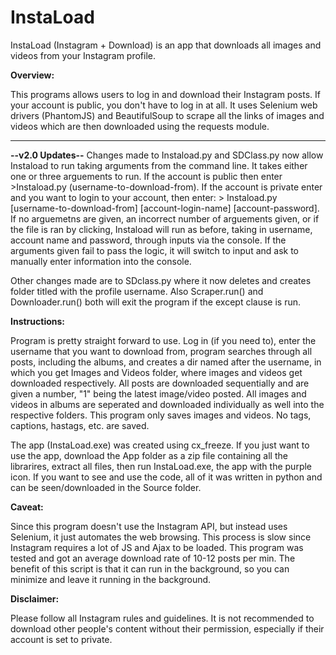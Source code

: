 # InstaLoad
InstaLoad (Instagram + Download) is an app that downloads all images and videos from your Instagram profile.

**Overview:** 

This programs allows users to log in and download their Instagram posts. If your account is public, you don't have to log in at all. It uses Selenium web drivers (PhantomJS) and BeautifulSoup to scrape all the links of images and videos which are then downloaded using the requests module.
_____

**--v2.0 Updates--**
Changes made to Instaload.py and SDClass.py now allow Instaload to run taking arguments from the command line. It takes either one or three arguements to run. If the account is public then enter >Instaload.py (username-to-download-from).  If the account is private enter and you want to login to your account, then enter: 
              > Instaload.py [username-to-download-from] [account-login-name] [account-password]. 
If no arguemetns are given, an incorrect number of arguements given, or if the file is ran by clicking, Instaload will run as before, taking in username, account name and password, through inputs via the console. If the arguments given fail to pass the logic, it will switch to input and ask to manually enter information into the console.

Other changes made are to SDclass.py where it now deletes and creates folder titled with the profile username. Also Scraper.run() and Downloader.run() both will exit the program if the except clause is run.

**Instructions:**

Program is pretty straight forward to use. Log in (if you need to), enter the username that you want to download from, program searches through all posts, including the albums, and creates a dir named after the username, in which you get Images and Videos folder, where images and videos get downloaded respectively. All posts are downloaded sequentially and are given a number, "1" being the latest image/video posted. All images and videos in albums are seperated and downloaded individually as well into the respective folders.
This program only saves images and videos. No tags, captions, hastags, etc. are saved.

The app (InstaLoad.exe) was created using cx_freeze. If you just want to use the app, download the App folder as a zip file containing all the librarires, extract all files, then run InstaLoad.exe, the app with the purple icon. If you want to see and use the code, all of it was written in python and can be seen/downloaded in the Source folder.

**Caveat:**

Since this program doesn't use the Instagram API, but instead uses Selenium, it just automates the web browsing. This process is slow since Instagram requires a lot of JS and Ajax to be loaded. This program was tested and got an average download rate of 10-12 posts per min. The benefit of this script is that it can run in the background, so you can minimize and leave it running in the background.

**Disclaimer:**

Please follow all Instagram rules and guidelines. It is not recommended to download other people's content without their permission, especially if their account is set to private.

